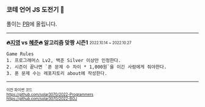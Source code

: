 ### 코테 언어 JS 도전기 👏

풀이는 [PR](https://github.com/algo-malgo/jungo-malgo/pulls?q=is%3Apr+is%3Aclosed)에 올립니다. 

---

**🔥[지영](https://github.com/algo-malgo/jeongo-malgo) vs [혜준](https://github.com/algo-malgo/jungo-malgo)🔥 알고리즘 맞짱 시즌1** <sub><sup>2022.10.14 ~ 2022.10.27</sub></sup>
```
Game Rules
1. 프로그래머스 Lv2, 백준 Silver 이상만 인정한다.
2. 시즌이 끝나면 `푼 문제 수 차이 * 1,000원`을 이긴 사람에게 줘야한다.
3. 푼 문제 수는 레포지토리 about에 작성한다.
```

---
<sub><sup>이전 파이썬 코드</sub></sup></br>
<sub><sup>https://github.com/solar3070/2022-Programmers</sub></sup></br>
<sub><sup>https://github.com/solar3070/2022-BOJ</sub></sup></br>
